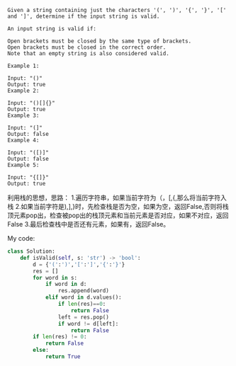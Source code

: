 ```
Given a string containing just the characters '(', ')', '{', '}', '[' and ']', determine if the input string is valid.

An input string is valid if:

Open brackets must be closed by the same type of brackets.
Open brackets must be closed in the correct order.
Note that an empty string is also considered valid.

Example 1:

Input: "()"
Output: true
Example 2:

Input: "()[]{}"
Output: true
Example 3:

Input: "(]"
Output: false
Example 4:

Input: "([)]"
Output: false
Example 5:

Input: "{[]}"
Output: true
```
利用栈的思想，思路：
1.遍历字符串，如果当前字符为（，[,{,那么将当前字符入栈
2.如果当前字符是),],}时，先检查栈是否为空，如果为空，返回False,否则将栈顶元素pop出，检查被pop出的栈顶元素和当前元素是否对应，如果不对应，返回False
3.最后检查栈中是否还有元素，如果有，返回False。

My code:
```python
class Solution:
    def isValid(self, s: 'str') -> 'bool':
        d = {'(':')','[':']','{':'}'}
        res = []
        for word in s:
            if word in d:
                res.append(word)
            elif word in d.values():
                if len(res)==0:
                    return False
                left = res.pop()
                if word != d[left]:
                    return False
        if len(res) != 0:
            return False
        else:
            return True
```
